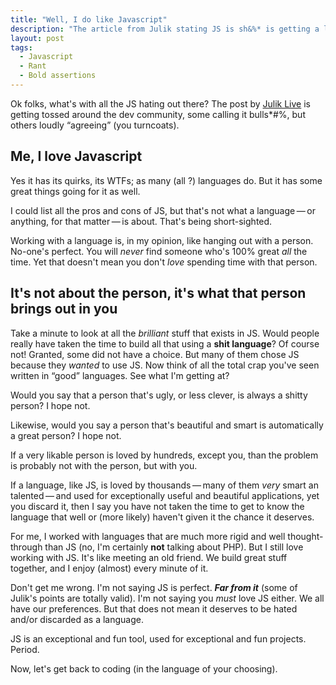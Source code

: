 ```yaml
---
title: "Well, I do like Javascript"
description: "The article from Julik stating JS is sh&%* is getting a lot of attention. I disagree - I love JS."
layout: post
tags:
  - Javascript
  - Rant
  - Bold assertions
---
```


Ok folks, what's with all the JS hating out there? The post by [Julik Live](http://live.julik.nl/2013/05/javascript-is-shit) is getting tossed around the dev community, some calling it bulls\*#%, but others loudly &ldquo;agreeing&rdquo; (you turncoats).

## Me, I love Javascript

Yes it has its quirks, its WTFs; as many (all ?) languages do. But it has some great things going for it as well. 

I could list all the pros and cons of JS, but that's not what a language&thinsp;&mdash;&thinsp;or anything, for that matter&thinsp;&mdash;&thinsp;is about. That's being short-sighted. 

Working with a language is, in my opinion, like hanging out with a person. No-one's perfect. You will *never* find someone who's 100% great *all* the time. Yet that doesn't mean you don't *love* spending time with that person.

## It's not about the person, it's what that person brings out in you

Take a minute to look at all the *brilliant* stuff that exists in JS. Would people really have taken the time to build all that using a **shit language**? Of course not! Granted, some did not have a choice. But many of them chose JS because they *wanted* to use JS. Now think of all the total crap you've seen written in &ldquo;good&rdquo; languages. See what I'm getting at?

Would you say that a person that's ugly, or less clever, is always a shitty person? I hope not. 

Likewise, would you say a person that's beautiful and smart is automatically a great person? I hope not. 

If a very likable person is loved by hundreds, except you, than the problem is probably not with the person, but with you. 

If a language, like JS, is loved by thousands&thinsp;&mdash;&thinsp;many of them *very* smart an talented&thinsp;&mdash;&thinsp;and used for exceptionally useful and beautiful applications, yet you discard it, then I say you have not taken the time to get to know the language that well or (more likely) haven't given it the chance it deserves.

For me, I worked with languages that are much more rigid and well thought-through than JS (no, I'm certainly **not** talking about PHP). But I still love working with JS. It's like meeting an old friend. We build great stuff together, and I enjoy (almost) every minute of it. 

Don't get me wrong. I'm not saying JS is perfect. ***Far from it*** (some of Julik's points are totally valid). I'm not saying you *must* love JS either. We all have our preferences. But that does not mean it deserves to be hated and/or discarded as a language.

JS is an exceptional and fun tool, used for exceptional and fun projects. Period. 

Now, let's get back to coding (in the language of your choosing). 
